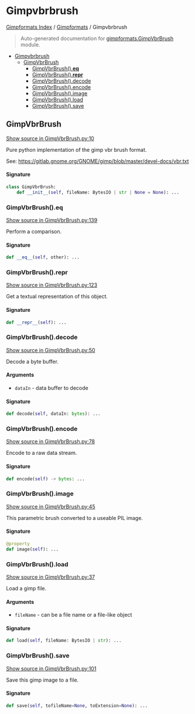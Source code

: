 # Gimpvbrbrush

[Gimpformats Index](../README.md#gimpformats-index) /
[Gimpformats](./index.md#gimpformats) /
Gimpvbrbrush

> Auto-generated documentation for [gimpformats.GimpVbrBrush](../../../gimpformats/GimpVbrBrush.py) module.

- [Gimpvbrbrush](#gimpvbrbrush)
  - [GimpVbrBrush](#gimpvbrbrush)
    - [GimpVbrBrush().__eq__](#gimpvbrbrush()__eq__)
    - [GimpVbrBrush().__repr__](#gimpvbrbrush()__repr__)
    - [GimpVbrBrush().decode](#gimpvbrbrush()decode)
    - [GimpVbrBrush().encode](#gimpvbrbrush()encode)
    - [GimpVbrBrush().image](#gimpvbrbrush()image)
    - [GimpVbrBrush().load](#gimpvbrbrush()load)
    - [GimpVbrBrush().save](#gimpvbrbrush()save)

## GimpVbrBrush

[Show source in GimpVbrBrush.py:10](../../../gimpformats/GimpVbrBrush.py#L10)

Pure python implementation of the gimp vbr brush format.

See:
 https://gitlab.gnome.org/GNOME/gimp/blob/master/devel-docs/vbr.txt

#### Signature

```python
class GimpVbrBrush:
    def __init__(self, fileName: BytesIO | str | None = None): ...
```

### GimpVbrBrush().__eq__

[Show source in GimpVbrBrush.py:139](../../../gimpformats/GimpVbrBrush.py#L139)

Perform a comparison.

#### Signature

```python
def __eq__(self, other): ...
```

### GimpVbrBrush().__repr__

[Show source in GimpVbrBrush.py:123](../../../gimpformats/GimpVbrBrush.py#L123)

Get a textual representation of this object.

#### Signature

```python
def __repr__(self): ...
```

### GimpVbrBrush().decode

[Show source in GimpVbrBrush.py:50](../../../gimpformats/GimpVbrBrush.py#L50)

Decode a byte buffer.

#### Arguments

- `dataIn` - data buffer to decode

#### Signature

```python
def decode(self, dataIn: bytes): ...
```

### GimpVbrBrush().encode

[Show source in GimpVbrBrush.py:78](../../../gimpformats/GimpVbrBrush.py#L78)

Encode to a raw data stream.

#### Signature

```python
def encode(self) -> bytes: ...
```

### GimpVbrBrush().image

[Show source in GimpVbrBrush.py:45](../../../gimpformats/GimpVbrBrush.py#L45)

This parametric brush converted to a useable PIL image.

#### Signature

```python
@property
def image(self): ...
```

### GimpVbrBrush().load

[Show source in GimpVbrBrush.py:37](../../../gimpformats/GimpVbrBrush.py#L37)

Load a gimp file.

#### Arguments

- `fileName` - can be a file name or a file-like object

#### Signature

```python
def load(self, fileName: BytesIO | str): ...
```

### GimpVbrBrush().save

[Show source in GimpVbrBrush.py:101](../../../gimpformats/GimpVbrBrush.py#L101)

Save this gimp image to a file.

#### Signature

```python
def save(self, tofileName=None, toExtension=None): ...
```